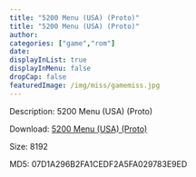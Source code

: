 ```yaml
---
title: "5200 Menu (USA) (Proto)"
title: "5200 Menu (USA) (Proto)"
author: 
categories: ["game","rom"]
date: 
displayInList: true
displayInMenu: false
dropCap: false
featuredImage: /img/miss/gamemiss.jpg
---
```


Description: 5200 Menu (USA) (Proto)

Download: <a href="https://kknackGearCT.ctfile.com/fs/2629127-327667639" target = "_blank" rel = "nofollow" > 5200 Menu (USA) (Proto)</a>

Size: 8192

MD5: 07D1A296B2FA1CEDF2A5FA029783E9ED

